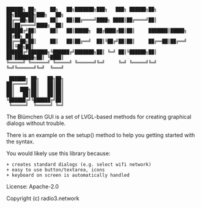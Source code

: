 ```
██████╗ ██╗     ██╗   ██╗███████╗███╗   ███╗ ██████╗██╗  ██╗███████╗███╗   ██╗
██╔══██╗██║     ██║   ██║██╔════╝████╗ ████║██╔════╝██║  ██║██╔════╝████╗  ██║
██████╔╝██║     ██║   ██║█████╗  ██╔████╔██║██║     ███████║█████╗  ██╔██╗ ██║
██╔══██╗██║     ██║   ██║██╔══╝  ██║╚██╔╝██║██║     ██╔══██║██╔══╝  ██║╚██╗██║
██████╔╝███████╗╚██████╔╝███████╗██║ ╚═╝ ██║╚██████╗██║  ██║███████╗██║ ╚████║
╚═════╝ ╚══════╝ ╚═════╝ ╚══════╝╚═╝     ╚═╝ ╚═════╝╚═╝  ╚═╝╚══════╝╚═╝  ╚═══╝

 ██████╗ ██╗   ██╗██╗
██╔════╝ ██║   ██║██║
██║  ███╗██║   ██║██║
██║   ██║██║   ██║██║
╚██████╔╝╚██████╔╝██║
 ╚═════╝  ╚═════╝ ╚═╝
```

The Blümchen GUI is a set of LVGL-based methods
for creating graphical dialogs without trouble.

There is an example on the setup() method to help you
getting started with the syntax.


You would likely use this library because:

    + creates standard dialogs (e.g. select wifi network)
    + easy to use button/textarea, icons
    + keyboard on screen is automatically handled


License: Apache-2.0

Copyright (c) radio3.network
